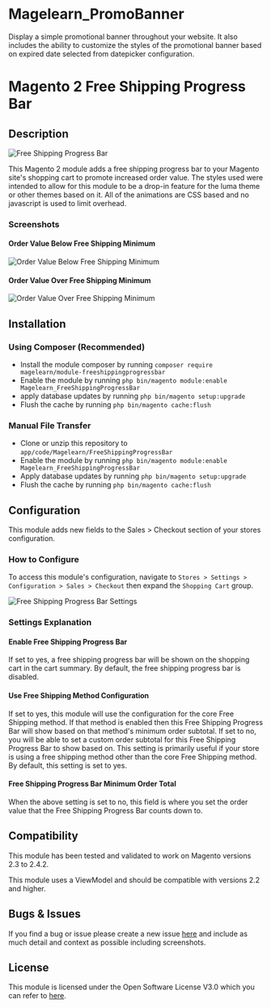 # Magelearn_PromoBanner
Display a simple promotional banner throughout your website. It also includes the ability to customize the styles of the promotional banner based on expired date selected from datepicker configuration.

# Magento 2 Free Shipping Progress Bar

## Description
![Free Shipping Progress Bar](https://i.postimg.cc/VkqV2Nqb/free-shipping2.png)

This Magento 2 module adds a free shipping progress bar to your Magento site's shopping cart to promote increased order value. The styles used were intended to allow for this module to be a drop-in feature for the luma theme or other themes based on it. All of the animations are CSS based and no javascript is used to limit overhead.

### Screenshots

#### Order Value Below Free Shipping Minimum
![Order Value Below Free Shipping Minimum](https://i.postimg.cc/PJC77zyt/free-shipping1.png)

#### Order Value Over Free Shipping Minimum
![Order Value Over Free Shipping Minimum](https://i.postimg.cc/gjGJqjHq/free-shipping.png)

## Installation

### Using Composer (Recommended)
 - Install the module composer by running `composer require magelearn/module-freeshippingprogressbar`
 - Enable the module by running `php bin/magento module:enable Magelearn_FreeShippingProgressBar`
 - apply database updates by running `php bin/magento setup:upgrade`
 - Flush the cache by running `php bin/magento cache:flush`

### Manual File Transfer
- Clone or unzip this repository to `app/code/Magelearn/FreeShippingProgressBar`
- Enable the module by running `php bin/magento module:enable Magelearn_FreeShippingProgressBar`
- Apply database updates by running `php bin/magento setup:upgrade`
- Flush the cache by running `php bin/magento cache:flush`

## Configuration
This module adds new fields to the Sales > Checkout section of your stores configuration.

### How to Configure
To access this module's configuration, navigate to `Stores > Settings > Configuration > Sales > Checkout` then expand the `Shopping Cart` group.

![Free Shipping Progress Bar Settings](https://i.postimg.cc/YCxh01N2/Annotate-a-local-image.png)

### Settings Explanation

#### Enable Free Shipping Progress Bar
If set to yes, a free shipping progress bar will be shown on the shopping cart in the cart summary. By default, the free shipping progress bar is disabled.

#### Use Free Shipping Method Configuration
If set to yes, this module will use the configuration for the core Free Shipping method. If that method is enabled then this Free Shipping Progress Bar will show based on that method's minimum order subtotal. If set to no, you will be able to set a custom order subtotal for this Free Shipping Progress Bar to show based on. This setting is primarily useful if your store is using a free shipping method other than the core Free Shipping method. By default, this setting is set to yes.

#### Free Shipping Progress Bar Minimum Order Total
When the above setting is set to no, this field is where you set the order value that the Free Shipping Progress Bar counts down to.

## Compatibility
This module has been tested and validated to work on Magento versions 2.3 to 2.4.2.

This module uses a ViewModel and should be compatible with versions 2.2 and higher.

## Bugs & Issues
If you find a bug or issue please create a new issue [here](https://github.com/vijayrami/Magelearn_FreeShippingProgressBar/issues) and include as much detail and context as possible including screenshots.

## License
This module is licensed under the Open Software License V3.0 which you can refer to [here](LICENSE.txt).
